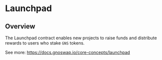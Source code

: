 # Launchpad

## Overview

The Launchpad contract enables new projects to raise funds and distribute rewards to users who stake `GNS` tokens.

See more: https://docs.gnoswap.io/core-concepts/launchpad

